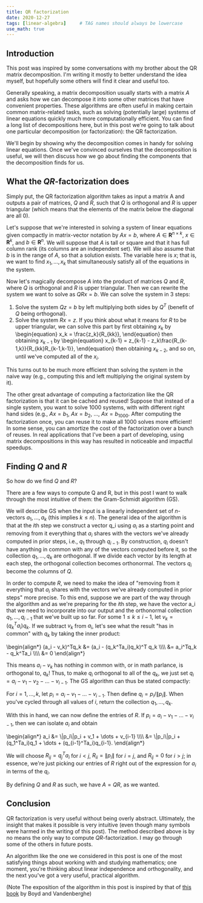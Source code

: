 ```yaml
---
title: QR factorization
date: 2020-12-27
tags: [linear-algebra]     # TAG names should always be lowercase
use_math: true
---
```


## Introduction

This post was inspired by some conversations with my brother about the QR matrix decomposition. I'm writing it mostly to better understand the idea myself, but hopefully some others will find it clear and useful too.

Generally speaking, a matrix decomposition usually starts with a matrix $A$ and asks how we can decompose it into some other matrices that have convenient properties. These algorithms are often useful in making certain common matrix-related tasks, such as solving (potentially large) systems of linear equations quickly much more computationally efficient. You can find a long list of decompositions here, but in this post we're going to talk about one particular decomposition (or factorization): the QR factorization.

We'll begin by showing why the decomposition comes in handy for solving linear equations. Once we've convinced ourselves that the decomposition is useful, we will then discuss how we go about finding the components that the decomposition finds for us.

## What the $QR$-factorization does

Simply put, the QR factorization algorithm takes as input a matrix A and outputs a pair of matrices, $Q$ and $R$, such that $Q$ is orthogonal and $R$ is upper triangular (which means that the elements of the matrix below the diagonal are all 0).

Let's suppose that we're interested in solving a system of linear equations given compactly in matrix-vector notation by $Ax = b$, where $A \in \mathbf{R}^{n\times k}$, $x \in \mathbf{R}^k$, and $b \in \mathbf{R}^n$. We will suppose that $A$ is tall or square and that it has full column rank (its columns are an independent set). We will also assume that $b$ is in the range of $A$, so that a solution exists. The variable here is $x$; that is, we want to find $x_1, \dots, x_k$ that simultaneously satisfy all of the equations in the system.

Now let's magically decompose $A$ into the product of matrices $Q$ and $R$, where $Q$ is orthogonal and $R$ is upper triangular. Then we can rewrite the system we want to solve as $QRx = b$. We can solve the system in 3 steps:
1. Solve the system $Qz = b$ by left multiplying both sides by $Q^T$ (benefit of $Q$ being orthogonal).
2. Solve the system $Rx = z$. If you think about what it means for $R$ to be upper triangular, we can solve this part by first obtaining $x_k$ by
\begin{equation}
  x_k = \frac{z_k}{R_{kk}},
\end{equation}
then obtaining $x_{k-1}$ by
\begin{equation}
x_{k-1} = z_{k-1} - z_k\frac{R_{k-1,k}}{R_{kk}R_{k-1,k-1}},
\end{equation}
then obtaining $x_{k-2}$, and so on, until we've computed all of the $x_i$.

This turns out to be much more efficient than solving the system in the naive way (e.g., computing this and left multiplying the original system by it).

The other great advantage of computing a factorization like the QR factorization is that it can be cached and reused! Suppose that instead of a single system, you want to solve 1000 systems, with with different right hand sides (e.g., $Ax = b_1$, $Ax = b_2$, ..., $Ax = b_{1000}$. After computing the factorization once,  you can reuse it to make all 1000 solves more efficient! In some sense, you can amortize the cost of the factorization over a bunch of reuses. In real applications that I've been a part of developing, using matrix decompositions in this way has resulted in noticeable and impactful speedups.

## Finding $Q$ and $R$
So how do we find $Q$ and $R$?

There are a few ways to compute Q and R, but in this post I want to walk through the most intuitive of them: the Gram-Schmidt algorithm (GS).

We will describe GS when the input is a linearly independent set of $n$-vectors $a_1,\dots,a_k$ (this implies $k \leq n$). The general idea of the algorithm is that at the $i$th step we construct a vector q_i using $a_i$ as a starting point and removing from it everything that $a_i$ shares with the vectors we've already computed in prior steps, i.e., $q_1$ through $q_{i-1}$. By construction, $q_i$ doesn't have anything in common with any of the vectors computed before it, so the collection $q_1,\dots,q_k$ are orthogonal. If we divide each vector by its length at each step, the orthogonal collection becomes orthonormal. The vectors $q_i$ become the columns of $Q$.

In order to compute $R$, we need to make the idea of "removing from it everything that $a_i$ shares with the vectors we've already computed in prior steps" more precise. To this end, suppose we are part of the way through the algorithm and as we're preparing for the $i$th step, we have the vector a_i that we need to incorporate into our output and the orthonormal collection $q_1,\dots,q_{i-1}$ that we've built up so far. For some $1 \leq k \leq i-1$, let $v_k = (q_k^Ta_i)q_k$. If we subtract $v_k$ from $a_i$, let's see what the result "has in common" with $q_k$ by taking the inner product:

<div>
\begin{align*}
  (a_i - v_k)^Tq_k &= (a_i - (q_k^Ta_i)q_k)^T q_k \\\\
  &= a_i^Tq_k - q_k^Ta_i \\\\
  &= 0
\end{align*}
</div>

This means $a_i - v_k$ has nothing in common with, or in math parlance, is orthogonal to, $q_k$! Thus, to make $q_i$ orthogonal to all of the $q_k$, we just set $q_i = a_i - v_1 - v_2 - \dots - v_{i-1}$. The GS algorithm can thus be stated compactly:

For $i = 1,\dots,k$, let $p_i = a_i - v_1 - \dots - v_{i-1}$. Then define $q_i = p_i / \|p_i\|$. When you've cycled through all values of $i$, return the collection $q_1,\dots,q_k$.

With this in hand, we can now define the entries of $R$. If $p_i = a_i - v_1 - \dots - v_{i-1}$, then we can isolate $a_i$ and obtain

<div>
\begin{align*}
  a_i &= \|p_i\|p_i + v_1 + \dots + v_{i-1} \\\\
  &= \|p_i\|p_i + (q_1^Ta_i)q_1 + \dots + (q_{i-1}^Ta_i)q_{i-1}.
\end{align*}
</div>

We will choose $R_{ij} = q_j^Ta_i$ for $i<j$, $R_{ii} = \|p_i\|$ for $i=j$, and $R_{ij} = 0$ for $i>j$; in essence, we're just picking our entries of $R$ right out of the expression for $a_i$ in terms of the $q_i$.

By defining $Q$ and $R$ as such, we have $A = QR$, as we wanted.

## Conclusion

QR factorization is very useful without being overly abstract. Ultimately, the insight that makes it possible is very intuitive (even though many symbols were harmed in the writing of this post). The method described above is by no means the only way to compute $QR$-factorization. I may go through some of the others in future posts.

An algorithm like the one we considered in this post is one of the most satisfying things about working with and studying mathematics; one moment, you're thinking about linear independence and orthogonality, and the next you've got a very useful, practical algorithm.




(Note The exposition of the algorithm in this post is inspired by that of [this book](http://vmls-book.stanford.edu) by Boyd and Vandenberghe)

